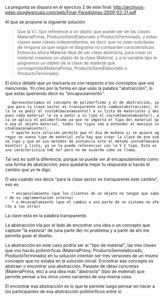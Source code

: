 La pregunta se dispara en el ejercicio 2 de este final: <http://archivos-pdep.googlegroups.com/web/Final-Paradigmas-2009-02-21.pdf>

Al que se propone la siguiente solución:

> Que la V.I. tipo referencie a un objeto que puede ser de las clases MateriaPrima, ProductoSemiElaborado y ProductoTerminado, y estas clases sean clases independientes, es decir que no sean subclases de ninguna ya que según el diagrama no comparten características. Entonces ahora Material deja de ser clase abstracta, para crear un material creamos un objeto de la clase Material, y a la variable tipo le asignamos un objeto de la clase de material que corresponda(MateriaPrima, ProductoSemiElaborado o ProductoTerminado).

El único detalle que yo marcaría es con respecto a los conceptos que vos mencionás. Yo creo por la forma en que usás la palabra "abstracción", lo que estás queriendo decir es "encapsulamiento".

`   Aprovechariamos el concepto de polimorfismo y el de abstracción, ya que para la clase sector es transparente este cambio(abstracción), ella le va pedir el costoAlmacenamiento() a su lista de materiales y despues cada material le va a pedir a su tipo el costoAlmacenamiento(), aca se aplica el polimorfismo ya que no importa el tipo del material que sea el objeto material, todos los tipos van a entender el mensaje costoAlmacenamiento(). `
`   Y aparte esta solución permite que el dia de mañana si se quiere agregar un nuevo tipo de material solo hay que crear la clase de ese nuevo tipo y que en sus metodos de instancia este el método costoAlmacenamiento() y listo, ya se la puede referenciar con la V.I tipo. Esto es una caracteristica tmb no? pero no me acuerdo como se llama.`

Tal vez es sutil la diferencia, porque se puede ver al encapsulamiento como una forma de abstracción; pero quedaría mejor tu respuesta si hacés el cambio que yo te digo.

O sea cuando vos decís "para la clase sector es transparente este cambio", eso es

`   * encapsulamiento (que los clientes de un objeto no tengan que saber de su implementación interna)`
`   * o desacoplamiento (que el cambio a una parte de un sistema no afecte a las otras)`

La clave está en la palabra transparente.

La abstracción iría por el lado de encontrar una idea o un concepto que capture "la esencia" de (una parte de) mi problema y a partir de ahí me permita guiar el diseño.

La abstracción en este caso podría ser el "tipo de material", las tres clases que vos hacés polimórficas (MateriaPrima, ProductoSemielaborado, ProductoTerminado) en tu solución intentan ser tres versiones de un mismo concepto que no estaba en la solución inicial. Encontrar ese concepto es abstraer o encontrar una abstracción. Pasaste de ideas concretas (MateriaPrima, etc) a una idea más "abstracta" (tipo de material) que permite pensar a los otros como variantes de una misma cosa.

El encontrar esa abstracción es lo que te permite luego pensar en hacer a los participantes de esa abstracción polimórficos entre sí.
